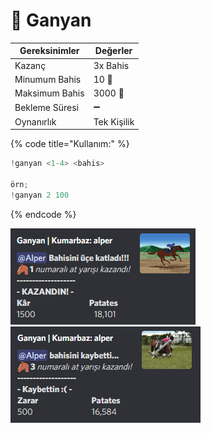 # 🏇 Ganyan

| Gereksinimler  | Değerler    |
| -------------- | ----------- |
| Kazanç         | 3x Bahis    |
| Minumum Bahis  | 10 🥔       |
| Maksimum Bahis | 3000 🥔     |
| Bekleme Süresi | ➖           |
| Oynanırlık     | Tek Kişilik |

{% code title="Kullanım:" %}
```scala
!ganyan <1-4> <bahis>

örn;
!ganyan 2 100
```
{% endcode %}

![](<../../../.gitbook/assets/image (3).png>)![](<../../../.gitbook/assets/image (45).png>)
